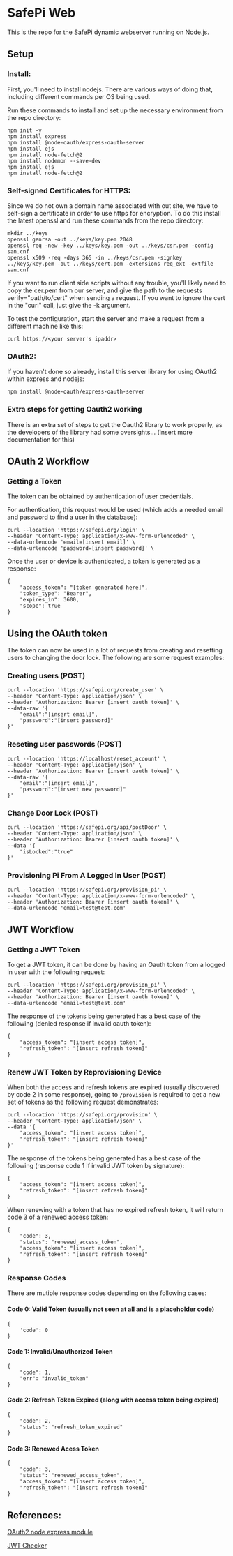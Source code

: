 # SafePi Web
This is the repo for the SafePi dynamic webserver running on Node.js. 

## Setup
### Install:
First, you'll need to install nodejs. There are various ways of doing that, including different commands per OS being used. 

Run these commands to install and set up the necessary environment from the repo directory:
```
npm init -y
npm install express
npm install @node-oauth/express-oauth-server
npm install ejs
npm install node-fetch@2
npm install nodemon --save-dev
npm install ejs
npm install node-fetch@2
```
### Self-signed Certificates for HTTPS:
Since we do not own a domain name associated with out site, we have to self-sign a certificate in order to use https for encryption. To do this install the latest openssl and run these commands from the repo directory:
```
mkdir ../keys
openssl genrsa -out ../keys/key.pem 2048
openssl req -new -key ../keys/key.pem -out ../keys/csr.pem -config san.cnf
openssl x509 -req -days 365 -in ../keys/csr.pem -signkey ../keys/key.pem -out ../keys/cert.pem -extensions req_ext -extfile san.cnf
```
If you want to run client side scripts without any trouble, you'll likely need to copy the cer.pem from our server, and give the path to the requests verify="path/to/cert" when sending a request. If you want to ignore the cert in the "curl" call, just give the -k argument.

To test the configuration, start the server and make a request from a different machine like this:
```
curl https://<your server's ipaddr>
```
### OAuth2:
If you haven't done so already, install this server library for using OAuth2 within express and nodejs:
```
npm install @node-oauth/express-oauth-server
```
### Extra steps for getting Oauth2 working
There is an extra set of steps to get the Oauth2 library to work properly, as the developers of the library had some oversights... (insert more documentation for this)

## OAuth 2 Workflow
### Getting a Token
The token can be obtained by authentication of user credentials.

For authentication, this request would be used (which adds a needed email and password to find a user in the database):
```
curl --location 'https://safepi.org/login' \
--header 'Content-Type: application/x-www-form-urlencoded' \
--data-urlencode 'email=[insert email]' \
--data-urlencode 'password=[insert password]' \
```

Once the user or device is authenticated, a token is generated as a response:
```
{
    "access_token": "[token generated here]",
    "token_type": "Bearer",
    "expires_in": 3600,
    "scope": true
}
```

## Using the OAuth token
The token can now be used in a lot of requests from creating and resetting users to changing the door lock. The following are some request examples:

### Creating users (POST)
```
curl --location 'https://safepi.org/create_user' \
--header 'Content-Type: application/json' \
--header 'Authorization: Bearer [insert oauth token]' \
--data-raw '{
    "email":"[insert email]",
    "password":"[insert password]"
}'
```

### Reseting user passwords (POST)
```
curl --location 'https://localhost/reset_account' \
--header 'Content-Type: application/json' \
--header 'Authorization: Bearer [insert oauth token]' \
--data-raw '{
    "email":"[insert email]",
    "password":"[insert new password]"
}'
```

### Change Door Lock (POST)
```
curl --location 'https://safepi.org/api/postDoor' \
--header 'Content-Type: application/json' \
--header 'Authorization: Bearer [insert oauth token]' \
--data '{
    "isLocked":"true"
}'
```

### Provisioning Pi From A Logged In User (POST)
````
curl --location 'https://safepi.org/provision_pi' \
--header 'Content-Type: application/x-www-form-urlencoded' \
--header 'Authorization: Bearer [insert oauth token]' \
--data-urlencode 'email=test@test.com'
````

## JWT Workflow

### Getting a JWT Token
To get a JWT token, it can be done by having an Oauth token from a logged in user with the following request:
```
curl --location 'https://safepi.org/provision_pi' \
--header 'Content-Type: application/x-www-form-urlencoded' \
--header 'Authorization: Bearer [insert oauth token]' \
--data-urlencode 'email=test@test.com'
```

The response of the tokens being generated has a best case of the following (denied response if invalid oauth token):
```
{
    "access_token": "[insert access token]",
    "refresh_token": "[insert refresh token]"
}
```

### Renew JWT Token by Reprovisioning Device
When both the access and refresh tokens are expired (usually discovered by code 2 in some response), going to ```/provision``` is required to get a new set of tokens as the following request demonstrates:
```
curl --location 'https://safepi.org/provision' \
--header 'Content-Type: application/json' \
--data '{
    "access_token": "[insert access token]",
    "refresh_token": "[insert refresh token]"
}'
```

The response of the tokens being generated has a best case of the following (response code 1 if invalid JWT token by signature):
```
{
    "access_token": "[insert access token]",
    "refresh_token": "[insert refresh token]"
}
```

When renewing with a token that has no expired refresh token, it will return code 3 of a renewed access token:
```
{
    "code": 3,
    "status": "renewed_access_token",
    "access_token": "[insert access token]",
    "refresh_token": "[insert refresh token]"
}
```

### Response Codes
There are mutiple response codes depending on the following cases:
#### Code 0: Valid Token (usually not seen at all and is a placeholder code)
```
{
    'code': 0
}
```

#### Code 1: Invalid/Unauthorized Token
```
{
    "code": 1,
    "err": "invalid_token"
}
```

#### Code 2: Refresh Token Expired (along with access token being expired)
```
{
    "code": 2,
    "status": "refresh_token_expired"
}
```

#### Code 3: Renewed Acess Token
```
{
    "code": 3,
    "status": "renewed_access_token",
    "access_token": "[insert access token]",
    "refresh_token": "[insert refresh token]"
}
```
## References:
[OAuth2 node express module](https://github.com/node-oauth/node-oauth2-server?tab=readme-ov-file)

[JWT Checker](https://jwt.io)